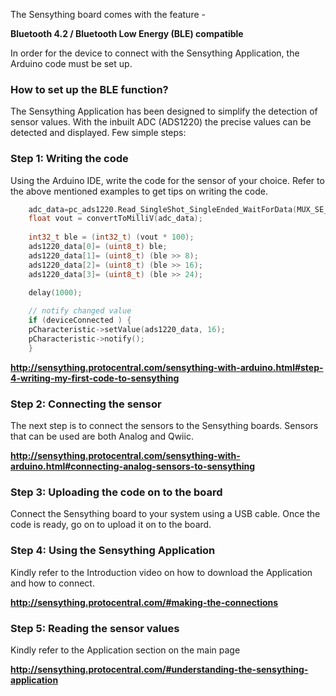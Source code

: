 The Sensything board comes with the feature -

**Bluetooth 4.2 / Bluetooth Low Energy (BLE) compatible**

In order for the device to connect with the Sensything Application, the Arduino code must be set up.

### How to set up the BLE function?

The Sensything  Application has been designed to simplify the detection of sensor values. With the inbuilt ADC (ADS1220) the precise values can be detected and displayed. Few simple steps:

### Step 1: Writing the code
Using the Arduino IDE, write the code for the sensor of your choice. Refer to the above mentioned examples to get tips on writing the code.

```c
    adc_data=pc_ads1220.Read_SingleShot_SingleEnded_WaitForData(MUX_SE_CH0); // Getting analog channel 1 value
    float vout = convertToMilliV(adc_data);
    
    int32_t ble = (int32_t) (vout * 100);
    ads1220_data[0]= (uint8_t) ble;
    ads1220_data[1]= (uint8_t) (ble >> 8);
    ads1220_data[2]= (uint8_t) (ble >> 16);
    ads1220_data[3]= (uint8_t) (ble >> 24);
    
    delay(1000);

    // notify changed value
    if (deviceConnected ) {
    pCharacteristic->setValue(ads1220_data, 16);
    pCharacteristic->notify(); 
    }
```

**http://sensything.protocentral.com/sensything-with-arduino.html#step-4-writing-my-first-code-to-sensything**

### Step 2: Connecting the sensor
The next step is to connect the sensors to the Sensything boards. Sensors that can be used are both Analog and Qwiic.

**http://sensything.protocentral.com/sensything-with-arduino.html#connecting-analog-sensors-to-sensything**

### Step 3: Uploading the code on to the board
Connect the Sensything board to your system using a USB cable. Once the code is ready, go on to upload it on to the board.

### Step 4: Using the Sensything Application
Kindly refer to the Introduction video on how to download the Application and how to connect.

**http://sensything.protocentral.com/#making-the-connections**

### Step 5: Reading the sensor values
Kindly refer to the Application section on the main page

**http://sensything.protocentral.com/#understanding-the-sensything-application**

